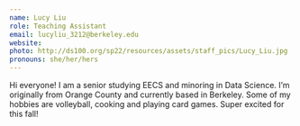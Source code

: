 ```yaml
---
name: Lucy Liu
role: Teaching Assistant
email: lucyliu_3212@berkeley.edu
website: 
photo: http://ds100.org/sp22/resources/assets/staff_pics/Lucy_Liu.jpg
pronouns: she/her/hers
---
```

Hi everyone! I am a senior studying EECS and minoring in Data Science. I’m originally from Orange County and currently based in Berkeley. Some of my hobbies are volleyball, cooking and playing card games. Super excited for this fall!